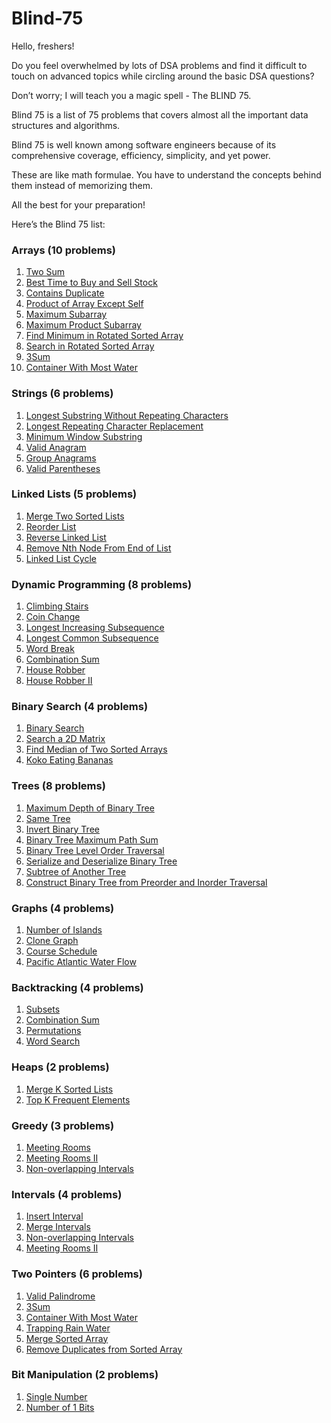 # Blind-75
Hello, freshers!

Do you feel overwhelmed by lots of DSA problems and find it difficult to touch on advanced topics while circling around the basic DSA questions?

Don’t worry; I will teach you a magic spell - The BLIND 75.

Blind 75 is a list of 75 problems that covers almost all the important data structures and algorithms.

Blind 75 is well known among software engineers because of its comprehensive coverage, efficiency, simplicity, and yet power.

These are like math formulae. You have to understand the concepts behind them instead of memorizing them.

All the best for your preparation!

Here’s the Blind 75 list:

### Arrays (10 problems)
1. [Two Sum](https://leetcode.com/problems/two-sum/)
2. [Best Time to Buy and Sell Stock](https://leetcode.com/problems/best-time-to-buy-and-sell-stock/)
3. [Contains Duplicate](https://leetcode.com/problems/contains-duplicate/)
4. [Product of Array Except Self](https://leetcode.com/problems/product-of-array-except-self/)
5. [Maximum Subarray](https://leetcode.com/problems/maximum-subarray/)
6. [Maximum Product Subarray](https://leetcode.com/problems/maximum-product-subarray/)
7. [Find Minimum in Rotated Sorted Array](https://leetcode.com/problems/find-minimum-in-rotated-sorted-array/)
8. [Search in Rotated Sorted Array](https://leetcode.com/problems/search-in-rotated-sorted-array/)
9. [3Sum](https://leetcode.com/problems/3sum/)
10. [Container With Most Water](https://leetcode.com/problems/container-with-most-water/)

### Strings (6 problems)
1. [Longest Substring Without Repeating Characters](https://leetcode.com/problems/longest-substring-without-repeating-characters/)
2. [Longest Repeating Character Replacement](https://leetcode.com/problems/longest-repeating-character-replacement/)
3. [Minimum Window Substring](https://leetcode.com/problems/minimum-window-substring/)
4. [Valid Anagram](https://leetcode.com/problems/valid-anagram/)
5. [Group Anagrams](https://leetcode.com/problems/group-anagrams/)
6. [Valid Parentheses](https://leetcode.com/problems/valid-parentheses/)

### Linked Lists (5 problems)
1. [Merge Two Sorted Lists](https://leetcode.com/problems/merge-two-sorted-lists/)
2. [Reorder List](https://leetcode.com/problems/reorder-list/)
3. [Reverse Linked List](https://leetcode.com/problems/reverse-linked-list/)
4. [Remove Nth Node From End of List](https://leetcode.com/problems/remove-nth-node-from-end-of-list/)
5. [Linked List Cycle](https://leetcode.com/problems/linked-list-cycle/)

### Dynamic Programming (8 problems)
1. [Climbing Stairs](https://leetcode.com/problems/climbing-stairs/)
2. [Coin Change](https://leetcode.com/problems/coin-change/)
3. [Longest Increasing Subsequence](https://leetcode.com/problems/longest-increasing-subsequence/)
4. [Longest Common Subsequence](https://leetcode.com/problems/longest-common-subsequence/)
5. [Word Break](https://leetcode.com/problems/word-break/)
6. [Combination Sum](https://leetcode.com/problems/combination-sum/)
7. [House Robber](https://leetcode.com/problems/house-robber/)
8. [House Robber II](https://leetcode.com/problems/house-robber-ii/)

### Binary Search (4 problems)
1. [Binary Search](https://leetcode.com/problems/binary-search/)
2. [Search a 2D Matrix](https://leetcode.com/problems/search-a-2d-matrix/)
3. [Find Median of Two Sorted Arrays](https://leetcode.com/problems/median-of-two-sorted-arrays/)
4. [Koko Eating Bananas](https://leetcode.com/problems/koko-eating-bananas/)

### Trees (8 problems)
1. [Maximum Depth of Binary Tree](https://leetcode.com/problems/maximum-depth-of-binary-tree/)
2. [Same Tree](https://leetcode.com/problems/same-tree/)
3. [Invert Binary Tree](https://leetcode.com/problems/invert-binary-tree/)
4. [Binary Tree Maximum Path Sum](https://leetcode.com/problems/binary-tree-maximum-path-sum/)
5. [Binary Tree Level Order Traversal](https://leetcode.com/problems/binary-tree-level-order-traversal/)
6. [Serialize and Deserialize Binary Tree](https://leetcode.com/problems/serialize-and-deserialize-binary-tree/)
7. [Subtree of Another Tree](https://leetcode.com/problems/subtree-of-another-tree/)
8. [Construct Binary Tree from Preorder and Inorder Traversal](https://leetcode.com/problems/construct-binary-tree-from-preorder-and-inorder-traversal/)

### Graphs (4 problems)
1. [Number of Islands](https://leetcode.com/problems/number-of-islands/)
2. [Clone Graph](https://leetcode.com/problems/clone-graph/)
3. [Course Schedule](https://leetcode.com/problems/course-schedule/)
4. [Pacific Atlantic Water Flow](https://leetcode.com/problems/pacific-atlantic-water-flow/)

### Backtracking (4 problems)
1. [Subsets](https://leetcode.com/problems/subsets/)
2. [Combination Sum](https://leetcode.com/problems/combination-sum/)
3. [Permutations](https://leetcode.com/problems/permutations/)
4. [Word Search](https://leetcode.com/problems/word-search/)

### Heaps (2 problems)
1. [Merge K Sorted Lists](https://leetcode.com/problems/merge-k-sorted-lists/)
2. [Top K Frequent Elements](https://leetcode.com/problems/top-k-frequent-elements/)

### Greedy (3 problems)
1. [Meeting Rooms](https://leetcode.com/problems/meeting-rooms/)
2. [Meeting Rooms II](https://leetcode.com/problems/meeting-rooms-ii/)
3. [Non-overlapping Intervals](https://leetcode.com/problems/non-overlapping-intervals/)

### Intervals (4 problems)
1. [Insert Interval](https://leetcode.com/problems/insert-interval/)
2. [Merge Intervals](https://leetcode.com/problems/merge-intervals/)
3. [Non-overlapping Intervals](https://leetcode.com/problems/non-overlapping-intervals/)
4. [Meeting Rooms II](https://leetcode.com/problems/meeting-rooms-ii/)

### Two Pointers (6 problems)
1. [Valid Palindrome](https://leetcode.com/problems/valid-palindrome/)
2. [3Sum](https://leetcode.com/problems/3sum/)
3. [Container With Most Water](https://leetcode.com/problems/container-with-most-water/)
4. [Trapping Rain Water](https://leetcode.com/problems/trapping-rain-water/)
5. [Merge Sorted Array](https://leetcode.com/problems/merge-sorted-array/)
6. [Remove Duplicates from Sorted Array](https://leetcode.com/problems/remove-duplicates-from-sorted-array/)

### Bit Manipulation (2 problems)
1. [Single Number](https://leetcode.com/problems/single-number/)
2. [Number of 1 Bits](https://leetcode.com/problems/number-of-1-bits/)
